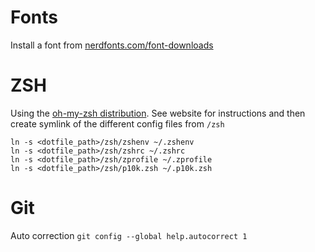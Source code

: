 # Fonts
Install a font from [nerdfonts.com/font-downloads](nerdfonts.com/font-downloads)

# ZSH
Using the [oh-my-zsh distribution](https://ohmyz.sh/#install).
See website for instructions and then create symlink of the different config files from `/zsh`

```
ln -s <dotfile_path>/zsh/zshenv ~/.zshenv
ln -s <dotfile_path>/zsh/zshrc ~/.zshrc
ln -s <dotfile_path>/zsh/zprofile ~/.zprofile
ln -s <dotfile_path>/zsh/p10k.zsh ~/.p10k.zsh
```

# Git
Auto correction
`git config --global help.autocorrect 1`

